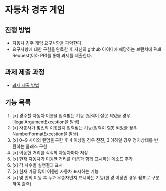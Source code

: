# 자동차 경주 게임
## 진행 방법
* 자동차 경주 게임 요구사항을 파악한다.
* 요구사항에 대한 구현을 완료한 후 자신의 github 아이디에 해당하는 브랜치에 Pull Request(이하 PR)를 통해 과제를 제출한다.

## 과제 제출 과정
* [과제 제출 방법](https://github.com/next-step/nextstep-docs/tree/master/precourse)

## 기능 목록
1. [x] 경주할 자동차 이름을 입력받는 기능 (입력이 잘못 되었을 경우 IllegalArgumentException을 발생)
2. [x] 자동차가 몇번의 이동할지 입력받는 기능(입력이 잘못 되었을 경우 NumberFormatException을 발생)
3. [x] 0~9 사이의 랜덤을 구한 후 4 이상일 경우 전진, 3 이하일 경우 정지상태를 반환하는 클래스 구현
4. [x] 이동한 거리를 각각의 자동차마다 저장
5. [x] 현재 자동차가 이동한 거리를 이름과 함께 표시하는 메소드 추가
6. [x] 각 차수별 실행결과 표시
7. [x] 현재 가장 많이 이동한 자동차 표시하는 기능
8. [x] 몇 번의 이동 후 누가 우승자인지 표시하는 기능(한 명 이상인 경우 쉼표로 구분하여 출력)